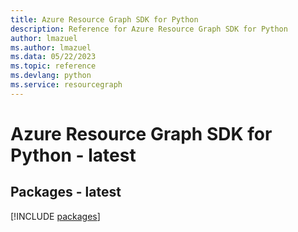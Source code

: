 ```yaml
---
title: Azure Resource Graph SDK for Python
description: Reference for Azure Resource Graph SDK for Python
author: lmazuel
ms.author: lmazuel
ms.data: 05/22/2023
ms.topic: reference
ms.devlang: python
ms.service: resourcegraph
---
```

# Azure Resource Graph SDK for Python - latest
## Packages - latest
[!INCLUDE [packages](resource-graph-index.md)]